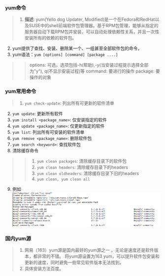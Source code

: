 ### yum命令
> 1. **描述**: yum(Yello dog Updater, Modified)是一个在Fedora和RedHat以及SUSE中的shell前端软件包管理器。基于RPM包管理，能够从指定的服务器自动下载RPM包并安装，可以自动处理依赖性关系，并且一次性安装所有的依赖的软件包。
2. yum提供了查找、安装、删除某一个、一组甚至全部软件包的命令，
3. yum语法：`yum [options] [command] [package ....]`
>> options: 可选，选项包括-h(帮助),-y(当安装过程提示选择全部为"y"), q(不显示安装过程)等
command: 要进行的操作
package: 要操作的对象

### yum常用命令
> 1. `yum check-update`: 列出所有可更新的软件清单
2. `yum update`: 更新所有软件
3. `yum install <package_name>`: 仅安装指定的软件
4. `yum update <package_name>`: 仅更新指定的软件
5. `yum list`: 列出所有可安装的软件清单
6. `yum remove <package_name>`: 删除软件包
7. `yum search <keyword>`: 查找软件包
8. 清除缓存命令
>> 1. `yum clean packages`: 清除缓存目录下的软件包
>> 2. `yum clean headers`: 清除缓存目录下的headers
>> 3. `yum clean oldheaders`: 清除缓存目录下旧的headers
>> 4. `yum clean, yum clean all`
9. 例如
![yum list *mysql](yum_list_mysql.png "yum list *mysql示例")

### 国内yum源
> 1. 网易（163）yum源是国内最好的yum源之一 ，无论是速度还是软件版本，都非常的不错。
将yum源设置为163 yum，可以提升软件包安装和更新的速度，同时避免一些常见软件版本无法找到。
> 2. 具体安装方法百度。
